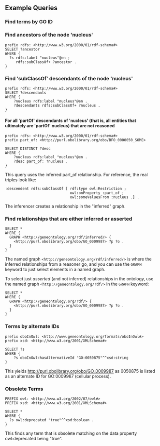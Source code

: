 ## Example Queries

### Find terms by GO ID


### Find ancestors of the node 'nucleus'

    prefix rdfs: <http://www.w3.org/2000/01/rdf-schema#>
    SELECT ?ancestor
    WHERE {
      ?s rdfs:label "nucleus"@en ;
         rdfs:subClassOf+ ?ancestor .
    }

### Find 'subClassOf' descendants of the node 'nucleus'

	prefix rdfs: <http://www.w3.org/2000/01/rdf-schema#>
	SELECT ?descendants
	WHERE {
		?nucleus rdfs:label "nucleus"@en .
	    ?descendants rdfs:subClassOf+ ?nucleus .  
	}

#### For all 'partOf' descendants of 'nucleus' (that is, all entities that ultimately are 'partOf' nucleus) that are not reasoned

	prefix rdfs: <http://www.w3.org/2000/01/rdf-schema#>
	prefix part_of: <http://purl.obolibrary.org/obo/BFO_0000050_SOME>

	SELECT DISTINCT ?desc
	WHERE {
		?nucleus rdfs:label "nucleus"@en .
		?desc part_of: ?nucleus .
	}

This query uses the inferred part_of relationship. For reference, the real
triples look like:

	:descendent rdfs:subClassOf [ rdf:type owl:Restriction ;
								  owl:onProperty :part_of ;
								  owl:someValuesFrom :nucleus .] .

The inferencer creates a relationship in the "inferred" graph.

### Find relationships that are either inferred or asserted

	SELECT *
	WHERE {
	  GRAPH <http://geneontology.org/rdf/inferred/> {
	    <http://purl.obolibrary.org/obo/GO_0009987> ?p ?o .
	  }
	}

The named graph `<http://geneontology.org/rdf/inferred/>` is where the inferred
relationships from a reasoner go, and you can use the `GRAPH` keyword to just
select elements in a named graph.

To select just _asserted_ (and not inferred) relationships in the ontology,
use the named graph
`<http://geneontology.org/rdf/>` in the `GRAPH` keyword:

	SELECT *
	WHERE {
	  GRAPH <http://geneontology.org/rdf/> {
		<http://purl.obolibrary.org/obo/GO_0009987> ?p ?o .
	  }
	}


### Terms by alternate IDs

	prefix oboInOwl: <http://www.geneontology.org/formats/oboInOwl#>
	prefix xsd: <http://www.w3.org/2001/XMLSchema#>

	SELECT ?s
	WHERE {
		?s oboInOwl:hasAlternativeId "GO:0050875"^^xsd:string
	}

This yields <http://purl.obolibrary.org/obo/GO_0009987> as 0050875 is listed
as an alternate ID for GO:0009987 (cellular process).

### Obsolete Terms

	PREFIX owl: <http://www.w3.org/2002/07/owl#>
	PREFIX xsd: <http://www.w3.org/2001/XMLSchema#>

	SELECT *
	WHERE {
	  ?s owl:deprecated "true"^^xsd:boolean .
	}

This finds any term that is obsolete matching on the data property owl:deprecated
being "true".
